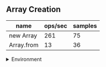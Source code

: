 ## Array Creation

|name|ops/sec|samples|
|-|-|-|
|new Array|261|75|
|Array.from|13|36|


<details>
<summary>Environment</summary>

* __Machine:__ linux x64 | 2 vCPUs | 6.8GB Mem
* __Run:__ Wed Oct 25 2023 03:38:50 GMT+0000 (Coordinated Universal Time)
</details>

<!--
{"environment":{"platform":"linux","arch":"x64","cpus":2,"totalMemory":6.7597503662109375},"benchmarks":[{"name":"new Array","opsSec":261.3788788354439,"samples":4},{"name":"Array.from","opsSec":12.854500885348575,"samples":1}]}-->
